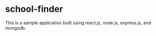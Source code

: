 # school-finder
This is a sample application built using react.js, node.js, express.js, and mongodb.